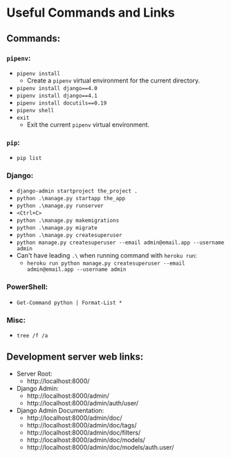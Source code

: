 # Useful Commands and Links

## Commands:

### `pipenv`:
* `pipenv install`
    * Create a `pipenv` virtual environment for the current directory.
* `pipenv install django==4.0`
* `pipenv install django==4.1`
* `pipenv install docutils==0.19`
* `pipenv shell`
* `exit`
    * Exit the current `pipenv` virtual environment.

### `pip`:
* `pip list`

### Django:
* `django-admin startproject the_project .`
* `python .\manage.py startapp the_app`
* `python .\manage.py runserver`
* `<Ctrl+C>`
* `python .\manage.py makemigrations`
* `python .\manage.py migrate`
* `python .\manage.py createsuperuser`
* `python manage.py createsuperuser --email admin@email.app --username admin`
* Can't have leading `.\` when running command with `heroku run`:
    * `heroku run python manage.py createsuperuser --email admin@email.app --username admin`


### PowerShell:
* `Get-Command python | Format-List *`

### Misc:
* `tree /f /a`

## Development server web links:
* Server Root:
    * http://localhost:8000/
* Django Admin:
    * http://localhost:8000/admin/
    * http://localhost:8000/admin/auth/user/
* Django Admin Documentation:
    * http://localhost:8000/admin/doc/
    * http://localhost:8000/admin/doc/tags/
    * http://localhost:8000/admin/doc/filters/
    * http://localhost:8000/admin/doc/models/
    * http://localhost:8000/admin/doc/models/auth.user/